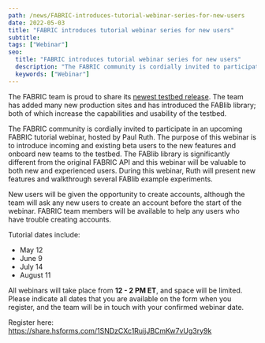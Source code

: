 ```yaml
---
path: /news/FABRIC-introduces-tutorial-webinar-series-for-new-users
date: 2022-05-03
title: "FABRIC introduces tutorial webinar series for new users"
subtitle:
tags: ["Webinar"]
seo:
  title: "FABRIC introduces tutorial webinar series for new users"
  description: "The FABRIC community is cordially invited to participate in an upcoming FABRIC tutorial webinar, hosted by Paul Ruth. The purpose of this webinar is to introduce incoming and existing beta users to the new features and onboard new teams to the testbed."
  keywords: ["Webinar"]
---
```


The FABRIC team is proud to share its [newest testbed release](https://learn.fabric-testbed.net/forums/topic/fabric-is-now-open-with-even-more-sites-and-features/). The team has added many new production sites and has introduced the FABlib library; both of which increase the capabilities and usability of the testbed.

The FABRIC community is cordially invited to participate in an upcoming FABRIC tutorial webinar, hosted by Paul Ruth. The purpose of this webinar is to introduce incoming and existing beta users to the new features and onboard new teams to the testbed. The FABlib library is significantly different from the original FABRIC API and this webinar will be valuable to both new and experienced users. During this webinar, Ruth will present new features and walkthrough several FABlib example experiments.

New users will be given the opportunity to create accounts, although the team will ask any new users to create an account before the start of the webinar. FABRIC team members will be available to help any users who have trouble creating accounts.

Tutorial dates include:

<ul>
  <li>May 12</li>
  <li>June 9</li>
  <li>July 14</li>
  <li>August 11</li>
</ul>

All webinars will take place from <b>12 - 2 PM ET</b>, and space will be limited. Please indicate all dates that you are available on the form when you register, and the team will be in touch with your confirmed webinar date.

Register here: https://share.hsforms.com/1SNDzCXc1RuijJBCmKw7vUg3ry9k
